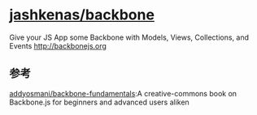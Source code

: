# [jashkenas/backbone](https://github.com/jashkenas/backbone)

Give your JS App some Backbone with Models, Views, Collections, and Events http://backbonejs.org

## 参考

 [addyosmani/backbone-fundamentals](https://github.com/addyosmani/backbone-fundamentals):A creative-commons book on Backbone.js for beginners and advanced users aliken
